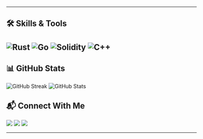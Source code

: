 

---

## 🛠️ Skills & Tools
  ![Rust](https://img.shields.io/badge/Rust-000000?style=for-the-badge&logo=rust&logoColor=white)
![Go](https://img.shields.io/badge/Go-00ADD8?style=for-the-badge&logo=go&logoColor=white)
![Solidity](https://img.shields.io/badge/Solidity-363636?style=for-the-badge&logo=solidity&logoColor=white)
![C++](https://img.shields.io/badge/C++-00599C?style=for-the-badge&logo=c%2B%2B&logoColor=white)
---

## 📊 GitHub Stats
  <img src="https://streak-stats.demolab.com?user=Rishikpulhani&theme=tokyonight&hide_border=true&date_format=j%20M%5B%20Y%5D" alt="GitHub Streak"/>





  <img src="https://github-readme-stats.vercel.app/api?username=Rishikpulhani&show_icons=true&theme=tokyonight&hide_border=true" alt="GitHub Stats" />
  <!img src="https://github-readme-stats.vercel.app/api/top-langs/?username=Rishikpulhani&layout=compact&theme=tokyonight&hide_border=true&hide=c%2B%2B" alt="Top Languages" />





## 📬 Connect With Me

  <a href="https://www.linkedin.com/in/rishik-pulhani-9b0147290/"><img src="https://img.shields.io/badge/LinkedIn-0A66C2?style=for-the-badge&logo=linkedin&logoColor=white"/></a>
  <a href="https://x.com/rishikpulhani"><img src="https://img.shields.io/badge/Twitter-000000?style=for-the-badge&logo=x&logoColor=white"/></a>
  <a href="https://linktr.ee/rishikp"><img src="https://img.shields.io/badge/Linktree-39E09B?style=for-the-badge&logo=linktree&logoColor=white"/></a>

---
